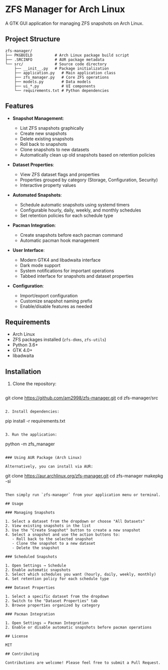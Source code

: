 # ZFS Manager for Arch Linux

A GTK GUI application for managing ZFS snapshots on Arch Linux.

## Project Structure

```
zfs-manager/
├── PKGBUILD          # Arch Linux package build script
├── .SRCINFO          # AUR package metadata
└── src/              # Source code directory
    ├── __init__.py   # Package initialization
    ├── application.py   # Main application class
    ├── zfs_manager.py   # Core ZFS operations
    ├── models.py        # Data models
    ├── ui_*.py          # UI components
    └── requirements.txt # Python dependencies
```

## Features

- **Snapshot Management**:
  - List ZFS snapshots graphically
  - Create new snapshots
  - Delete existing snapshots
  - Roll back to snapshots
  - Clone snapshots to new datasets
  - Automatically clean up old snapshots based on retention policies

- **Dataset Properties**:
  - View ZFS dataset flags and properties
  - Properties grouped by category (Storage, Configuration, Security)
  - Interactive property values

- **Automated Snapshots**:
  - Schedule automatic snapshots using systemd timers
  - Configurable hourly, daily, weekly, and monthly schedules
  - Set retention policies for each schedule type

- **Pacman Integration**:
  - Create snapshots before each pacman command
  - Automatic pacman hook management

- **User Interface**:
  - Modern GTK4 and libadwaita interface
  - Dark mode support
  - System notifications for important operations
  - Tabbed interface for snapshots and dataset properties

- **Configuration**:
  - Import/export configuration
  - Customize snapshot naming prefix
  - Enable/disable features as needed

## Requirements

- Arch Linux
- ZFS packages installed (`zfs-dkms`, `zfs-utils`)
- Python 3.6+
- GTK 4.0+
- libadwaita

## Installation

1. Clone the repository:
   ```
  git clone https://github.com/am2998/zfs-manager.git
  cd zfs-manager/src
   ```

2. Install dependencies:
   ```
   pip install -r requirements.txt
   ```

3. Run the application:
   ```
   python -m zfs_manager
   ```

### Using AUR Package (Arch Linux)

Alternatively, you can install via AUR:

```
git clone https://aur.archlinux.org/zfs-manager.git
cd zfs-manager
makepkg -si
```

Then simply run `zfs-manager` from your application menu or terminal.

## Usage

### Managing Snapshots

1. Select a dataset from the dropdown or choose "All Datasets"
2. View existing snapshots in the list
3. Use the "Create Snapshot" button to create a new snapshot
4. Select a snapshot and use the action buttons to:
   - Roll back to the selected snapshot
   - Clone the snapshot to a new dataset
   - Delete the snapshot

### Scheduled Snapshots

1. Open Settings → Schedule
2. Enable automatic snapshots
3. Select which schedules you want (hourly, daily, weekly, monthly)
4. Set retention policy for each schedule type

### Dataset Properties

1. Select a specific dataset from the dropdown
2. Switch to the "Dataset Properties" tab
3. Browse properties organized by category

### Pacman Integration

1. Open Settings → Pacman Integration
2. Enable or disable automatic snapshots before pacman operations

## License

MIT

## Contributing

Contributions are welcome! Please feel free to submit a Pull Request.
